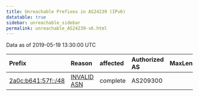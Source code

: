 ```yaml
---
title: Unreachable Prefixes in AS24239 (IPv6)
datatable: true
sidebar: unreachable_sidebar
permalink: unreachable_AS24239-v6.html
---
```


Data as of 2019-05-19 13:30:00 UTC


<div class="datatable-begin"></div>

| Prefix                                                         | Reason                                                                                                    | affected   | Authorized AS   |   MaxLength | Anchor                                         |   unreachable /48s |
|:---------------------------------------------------------------|:----------------------------------------------------------------------------------------------------------|:-----------|:----------------|------------:|:-----------------------------------------------|-------------------:|
| [2a0c:b641:57f::/48](https://stat.ripe.net/2a0c:b641:57f::/48) | [INVALID ASN](https://rpki-validator.ripe.net/announcement-preview?asn=AS24239&prefix=2a0c:b641:57f::/48) | complete   | AS209300        |          48 | [RIPE](unreachable_RIPE_NCC_RPKI_Root-v6.html) |                  1 |

<div class="datatable-end"></div>